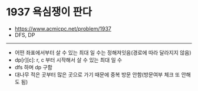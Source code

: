 # 1937 욕심쟁이 판다

- https://www.acmicpc.net/problem/1937
- DFS, DP
---
- 어떤 좌표에서부터 살 수 있는 최대 일 수는 정해져잇음(경로에 따라 달라지지 않음)
- dp[r][c]: r, c 부터 시작해서 살 수 있는 최대 일 수
- dfs 하며 dp 구함
- 대나무 적은 곳부터 많은 곳으로 가기 때문에 중복 방문 안함(방문여부 체크 또 안해도 됨)
